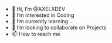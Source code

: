 - 👋 Hi, I’m @AXELXDEV
- 👀 I’m interested in Coding
- 🌱 I’m currently learning .. 
- 💞️ I’m looking to collaborate on Projects
- 📫 How to reach me 

<!---
AXELXDEV/AXELXDEV is a ✨ special ✨ repository because its `README.md` (this file) appears on your GitHub profile.
You can click the Preview link to take a look at your changes.
--->
